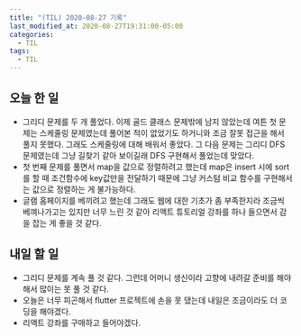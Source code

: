 ```yaml
---
title: "(TIL) 2020-08-27 기록"
last_modified_at: 2020-08-27T19:31:00-05:00
categories:
  - TIL
tags:
  - TIL
---
```


## 오늘 한 일
- 그리디 문제를 두 개 풀었다. 이제 골드 클래스 문제밖에 남지 않았는데 여튼 첫 문제는 스케줄링 문제였는데 풀어본 적이 없었기도 하거니와 조금 잘못 접근을 해서 풀지 못했다. 그래도 스케줄링에 대해 배워서 좋았다. 그 다음 문제는 그리디 DFS 문제였는데 그냥 길찾기 같아 보이길래 DFS 구현해서 풀었는데 맞았다.
- 첫 번째 문제를 풀면서 map을 값으로 정렬하려고 했는데 map은 insert 시에 sort를 할 때 조건함수에 key값만을 전달하기 때문에 그냥 커스텀 비교 함수를 구현해서는 값으로 정렬하는 게 불가능하다.
- 글램 홈페이지를 베끼려고 했는데 그래도 웹에 대한 기초가 좀 부족한지라 조금씩 베껴나가고는 있지만 너무 느린 것 같아 리액트 튜토리얼 강좌를 하나 들으면서 감을 잡는 게 좋을 것 같다.
## 내일 할 일
- 그리디 문제를 계속 풀 것 같다. 그런데 어머니 생신이라 고향에 내려갈 준비를 해야 해서 많이는 못 풀 것 같다.
- 오늘은 너무 피곤해서 flutter 프로젝트에 손을 못 댔는데 내일은 조금이라도 더 코딩을 해야겠다.
- 리액트 강좌를 구매하고 들어야겠다.